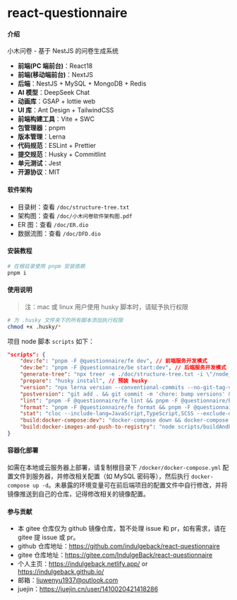 # react-questionnaire

#### 介绍

小木问卷 - 基于 NestJS 的问卷生成系统

- **前端(PC 端前台)**：React18
- **前端(移动端前台)**：NextJS
- **后端**：NestJS + MySQL + MongoDB + Redis
- **AI 模型**：DeepSeek Chat
- **动画库**：GSAP + lottie web
- **UI 库**：Ant Design + TailwindCSS
- **前端构建工具**：Vite + SWC
- **包管理器**：pnpm
- **版本管理**：Lerna
- **代码规范**：ESLint + Prettier
- **提交规范**：Husky + Commitlint
- **单元测试**：Jest
- **开源协议**：MIT

#### 软件架构

- 目录树：查看 `/doc/structure-tree.txt`
- 架构图：查看 `/doc/小木问卷软件架构图.pdf`
- ER 图：查看 `/doc/ER.dio`
- 数据流图：查看 `/doc/DFD.dio`

#### 安装教程

```bash
# 在根目录使用 pnpm 安装依赖
pnpm i
```

#### 使用说明

> 注：mac 或 linux 用户使用 husky 脚本时，请赋予执行权限

```bash
# 为 .husky 文件夹下的所有脚本添加执行权限
chmod +x .husky/*
```

项目 node 脚本 `scripts` 如下：

```json
"scripts": {
    "dev:fe": "pnpm -F @questionnaire/fe dev", // 前端服务开发模式
    "dev:be": "pnpm -F @questionnaire/be start:dev", // 后端服务开发模式
    "generate-tree": "npx treer -e ./doc/structure-tree.txt -i \"/node_modules|.git|dist/\"", // 生成目录树
    "prepare": "husky install", // 预装 husky
    "version": "npx lerna version --conventional-commits --no-git-tag-version --force-publish=*", // 发布版本号
    "postversion": "git add . && git commit -m 'chore: bump versions' && git tag v`node -p \"require('./lerna.json').version\"` && git push && git push origin --tags", // 发布版本号后，自动打 tag
    "lint": "pnpm -F @questionnaire/fe lint && pnpm -F @questionnaire/be lint", // eslint 校验
    "format": "pnpm -F @questionnaire/fe format && pnpm -F @questionnaire/be format", // prettier 格式化代码
    "stat": "cloc --include-lang=JavaScript,TypeScript,SCSS --exclude-dir=node_modules,dist,build .", // 统计代码行数
    "build:docker-compose:dev": "docker-compose down && docker-compose up --build -d", // 构建docker-compose
    "build:docker-images-and-push-to-registry": "node scripts/buildAndPushImageWithLernaVersion.js" // 构建docker镜像并推送到镜像仓库
}
```

#### 容器化部署

如需在本地或云服务器上部署，请复制根目录下 `/docker/docker-compose.yml` 配置文件到服务器，并修改相关配置（如 MySQL 密码等），然后执行 `docker-compose up -d`。未暴露的环境变量可在前后端项目的配置文件中自行修改，并将镜像推送到自己的仓库，记得修改相关的镜像配置。

#### 参与贡献

- 本 gitee 仓库仅为 github 镜像仓库，暂不处理 issue 和 pr，如有需求，请在 gitee 提 issue 或 pr。
- github 仓库地址：https://github.com/indulgeback/react-questionnaire
- gitee 仓库地址：https://gitee.com/IndulgeBack/react-questionnaire
- 个人主页：https://indulgeback.netlify.app/ or https://indulgeback.github.io/
- 邮箱：liuwenyu1937@outlook.com
- juejin：https://juejin.cn/user/1410020421418286
